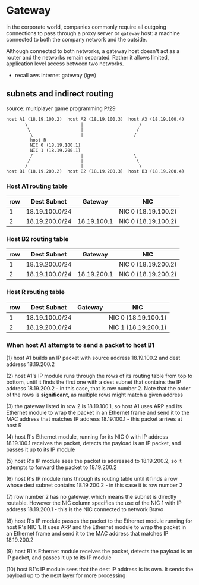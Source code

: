 # Gateway

in the corporate world, companies commonly require all outgoing
connections to pass through a proxy server or `gateway` host:
a machine connected to both the company network and the outside.

Although connected to both networks, a gateway host doesn't act
as a router and the networks remain separated. Rather it allows
limited, application level access between two networks.

- recall aws internet gateway (igw)

## subnets and indirect routing

source: multiplayer game programming P/29

```text
host A1 (18.19.100.2)  host A2 (18.19.100.3)  host A3 (18.19.100.4)
       \                    |                     /
        \                   |                    /
         \                  |                   /
         host R
         NIC 0 (18.19.100.1)
         NIC 1 (18.19.200.1)
         /                  |                   \
        /                   |                    \
       /                    |                     \
host B1 (18.19.200.2)  host B2 (18.19.200.3)  host B3 (18.19.200.4)   
```

### Host A1 routing table

|row|Dest Subnet   |Gateway     | NIC |
|---|-----------   |---         | --- |
|1  |18.19.100.0/24|            | NIC 0 (18.19.100.2) |
|2  |18.19.200.0/24|18.19.100.1 | NIC 0 (18.19.100.2) |

### Host B2 routing table

|row|Dest Subnet   |Gateway     | NIC |
|---|-----------   |---         | --- |
|1  |18.19.200.0/24|            | NIC 0 (18.19.200.2) |
|2  |18.19.100.0/24|18.19.200.1 | NIC 0 (18.19.200.2) |

### Host R routing table

|row|Dest Subnet   |Gateway     | NIC |
|---|-----------   |---         | --- |
|1  |18.19.100.0/24|            | NIC 0 (18.19.100.1) |
|2  |18.19.200.0/24|            | NIC 1 (18.19.200.1) |

### When host A1 attempts to send a packet to host B1

(1) host A1 builds an IP packet with source address 18.19.100.2 and
dest address 18.19.200.2

(2) host A1's IP module runs through the rows of its routing table
from top to bottom, until it finds the first one with a dest subnet
that contains the IP address 18.19.200.2 - in this case, that is row
number 2. Note that the order of the rows is **significant**, as
multiple rows might match a given address

(3) the gateway listed in row 2 is 18.19.100.1, so host A1 uses
ARP and its Ethernet module to wrap the packet in an Ethernet
frame and send it to the MAC address that matches IP address
18.19.100.1 - this packet arrives at host R

(4) host R's Ethernet module, running for its NIC 0 with IP
address 18.19.100.1 receives the packet, detects the payload
is an IP packet, and passes it up to its IP module

(5) host R's IP module sees the packet is addressed to 18.19.200.2,
so it attempts to forward the packet to 18.19.200.2

(6) host R's IP module runs through its routing table until it finds
a row whose dest subnet contains 18.19.200.2 - in this case it is row
number 2

(7) row number 2 has no gateway, which means the subnet is directly
routable. However the NIC column specifies the use of the NIC 1
with IP address 18.19.200.1 - this is the NIC connected to
network Bravo

(8) host R's IP module passes the packet to the Ethernet module
running for host R's NIC 1. It uses ARP and the Ethernet module
to wrap the packet in an Ethernet frame and send it to the MAC
address that matches IP 18.19.200.2

(9) host B1's Ethernet module receives the packet, detects the
payload is an IP packet, and passes it up to its IP module

(10) host B1's IP module sees that the dest IP address is its own.
It sends the payload up to the next layer for more processing

